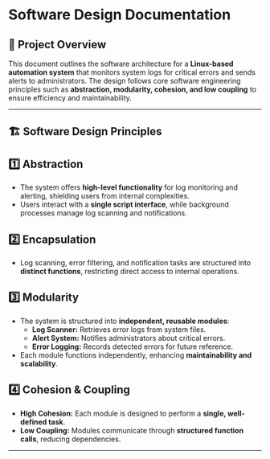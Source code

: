 # Software Design Documentation  

## 📌 Project Overview  
This document outlines the software architecture for a **Linux-based automation system** that monitors system logs for critical errors and sends alerts to administrators. The design follows core software engineering principles such as **abstraction, modularity, cohesion, and low coupling** to ensure efficiency and maintainability.  

---

## 🏗️ Software Design Principles  

## 1️⃣ Abstraction  
- The system offers **high-level functionality** for log monitoring and alerting, shielding users from internal complexities.  
- Users interact with a **single script interface**, while background processes manage log scanning and notifications.  

## 2️⃣ Encapsulation  
- Log scanning, error filtering, and notification tasks are structured into **distinct functions**, restricting direct access to internal operations.  

## 3️⃣ Modularity  
- The system is structured into **independent, reusable modules**:  
  - **Log Scanner:** Retrieves error logs from system files.  
  - **Alert System:** Notifies administrators about critical errors.  
  - **Error Logging:** Records detected errors for future reference.  
- Each module functions independently, enhancing **maintainability and scalability**.  

## 4️⃣ Cohesion & Coupling  
- **High Cohesion:** Each module is designed to perform a **single, well-defined task**.  
- **Low Coupling:** Modules communicate through **structured function calls**, reducing dependencies.  

---


